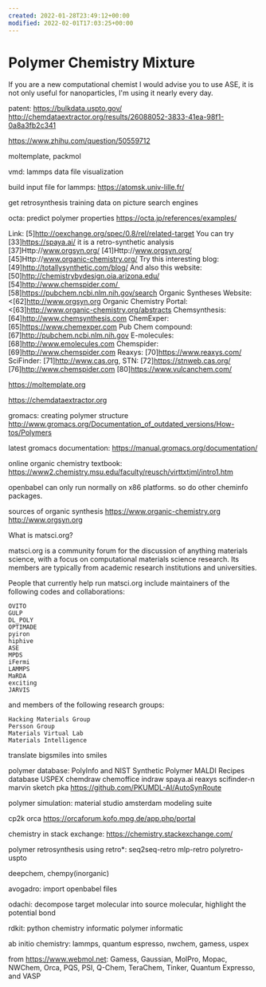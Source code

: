 ```yaml
---
created: 2022-01-28T23:49:12+00:00
modified: 2022-02-01T17:03:25+00:00
---
```


# Polymer Chemistry Mixture

If you are a new computational chemist I would advise you to use ASE, it is not only useful for nanoparticles, I'm using it nearly every day.

patent:
https://bulkdata.uspto.gov/
http://chemdataextractor.org/results/26088052-3833-41ea-98f1-0a8a3fb2c341

https://www.zhihu.com/question/50559712

moltemplate, packmol

vmd: lammps data file visualization

build input file for lammps:
https://atomsk.univ-lille.fr/

get retrosynthesis training data on picture search engines

octa: predict polymer properties
https://octa.jp/references/examples/

Link: [5]http://oexchange.org/spec/0.8/rel/related-target
   You can try [33]https://spaya.ai/ it is a retro-synthetic analysis
   [37]Http://www.orgsyn.org/
   [41]Http://www.orgsyn.org/
   [45]Http://www.organic-chemistry.org/
   Try this interesting blog: [49]http://totallysynthetic.com/blog/
   And also this website: [50]http://chemistrybydesign.oia.arizona.edu/
   [54]http://www.chemspider.com/ 
   [58]https://pubchem.ncbi.nlm.nih.gov/search
   Organic Syntheses Website: <[62]http://www.orgsyn.org
   Organic Chemistry Portal: <[63]http://www.organic-chemistry.org/abstracts
   Chemsynthesis: [64]http://www.chemsynthesis.com
   ChemExper: [65]https://www.chemexper.com
   Pub Chem compound: [67]http://pubchem.ncbi.nlm.nih.gov
   E-molecules: [68]http://www.emolecules.com
   Chemspider: [69]http://www.chemspider.com
   Reaxys: [70]https://www.reaxys.com/
   SciFinder: [71]http://www.cas.org,
   STN: [72]https://stnweb.cas.org/
   [76]http://www.chemspider.com
   [80]https://www.vulcanchem.com/


https://moltemplate.org

https://chemdataextractor.org

gromacs: creating polymer structure
http://www.gromacs.org/Documentation_of_outdated_versions/How-tos/Polymers

latest gromacs documentation:
https://manual.gromacs.org/documentation/

online organic chemistry textbook:
https://www2.chemistry.msu.edu/faculty/reusch/virttxtjml/intro1.htm

openbabel can only run normally on x86 platforms. so do other cheminfo packages.

sources of organic synthesis
https://www.organic-chemistry.org
http://www.orgsyn.org

What is matsci.org?

matsci.org is a community forum for the discussion of anything materials science, with a focus on computational materials science research. Its members are typically from academic research institutions and universities.

People that currently help run matsci.org include maintainers of the following codes and collaborations:

    OVITO
    GULP
    DL_POLY
    OPTIMADE
    pyiron
    hiphive
    ASE
    MPDS
    iFermi
    LAMMPS
    MaRDA
    exciting
    JARVIS

and members of the following research groups:

    Hacking Materials Group
    Persson Group
    Materials Virtual Lab
    Materials Intelligence

translate bigsmiles into smiles

polymer database:
PolyInfo and NIST Synthetic Polymer MALDI Recipes database
USPEX
chemdraw chemoffice indraw spaya.ai 
reaxys scifinder-n
marvin sketch pka
https://github.com/PKUMDL-AI/AutoSynRoute

polymer simulation:
material studio
amsterdam modeling suite

cp2k orca
https://orcaforum.kofo.mpg.de/app.php/portal

chemistry in stack exchange:
https://chemistry.stackexchange.com/

polymer retrosynthesis using retro*:
seq2seq-retro mlp-retro polyretro-uspto

deepchem, chempy(inorganic)

avogadro: import openbabel files

odachi: decompose target molecular into source molecular, highlight the potential bond

rdkit: python chemistry informatic
polymer informatic

ab initio chemistry:
lammps, quantum espresso, nwchem, gamess, uspex

from https://www.webmol.net:
Gamess, Gaussian, MolPro, Mopac, NWChem, Orca, PQS, PSI, Q-Chem, TeraChem, Tinker, Quantum Expresso, and VASP
